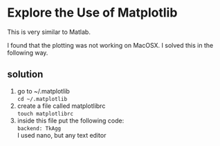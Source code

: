 # Explore the Use of Matplotlib

This is very similar to Matlab.

I found that the plotting was not working on MacOSX.
I solved this in the following way.

## solution
1. go to ~/.matplotlib  
    `cd ~/.matplotlib`
2. create a file called matplotlibrc  
    `touch matplotlibrc`
3. inside this file put the following code:  
    `backend: TkAgg`  
    I used nano, but any text editor

